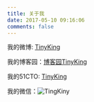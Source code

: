 ```yaml
---
title: 关于我
date: 2017-05-10 09:16:06
comments: false
---
```



我的微博: [TinyKing](http://weibo.com/tinyking86)

我的博客园：[博客园TinyKing](http://www.cnblogs.com/tinyking)

我的51CTO: [TinyKing](http://tinyking.blog.51cto.com)

我的微信：![TingKiny](http://ww1.sinaimg.cn/large/806e3151ly1fffzr8uu0zj20e80e8my0.jpg)